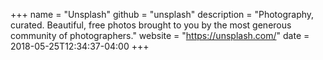 +++
name = "Unsplash"
github = "unsplash"
description = "Photography, curated. Beautiful, free photos brought to you by the most generous community of photographers."
website = "https://unsplash.com/"
date = 2018-05-25T12:34:37-04:00
+++
